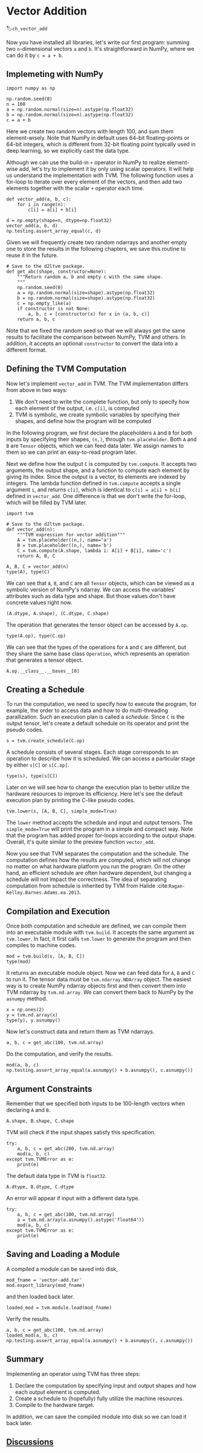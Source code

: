 # Vector Addition
:label:`ch_vector_add`

Now you have installed all libraries, let's write our first program: summing two `n`-dimensional vectors `a` and `b`. It's straightforward in NumPy, where we can do it by `c = a + b`.

## Implemeting with NumPy

```{.python .input  n=1}
import numpy as np

np.random.seed(0)
n = 100
a = np.random.normal(size=n).astype(np.float32)
b = np.random.normal(size=n).astype(np.float32)
c = a + b
```

Here we create two random vectors with length 100, and sum them element-wisely. Note that NumPy in default uses 64-bit floating-points or 64-bit integers, which is different from 32-bit floating point typically used in deep learning, so we explicitly cast the data type.

Although we can use the build-in `+` operator in NumPy to realize element-wise add, let's try to implement it by only using scalar operators. It will help us understand the implementation with TVM. The following function uses a for-loop to iterate over every element of the vectors, and then add two elements together with the scalar `+` operator each time.

```{.python .input  n=2}
def vector_add(a, b, c):
    for i in range(n):
        c[i] = a[i] + b[i]

d = np.empty(shape=n, dtype=np.float32)
vector_add(a, b, d)
np.testing.assert_array_equal(c, d)
```

Given we will frequently create two random ndarrays and another empty one to store the results in the following chapters, we save this routine to reuse it in the future.

```{.python .input  n=3}
# Save to the d2ltvm package.
def get_abc(shape, constructor=None):
    """Return random a, b and empty c with the same shape.
    """
    np.random.seed(0)
    a = np.random.normal(size=shape).astype(np.float32)
    b = np.random.normal(size=shape).astype(np.float32)
    c = np.empty_like(a)
    if constructor is not None:
        a, b, c = [constructor(x) for x in (a, b, c)]
    return a, b, c
```

Note that we fixed the random seed so that we will always get the same results to facilitate the comparison between NumPy, TVM and others. In addition, it accepts an optional `constructor` to  convert the data into a different format.

## Defining the TVM Computation

Now let's implement `vector_add` in TVM. The TVM implementation differs from above in two ways:

1. We don't need to write the complete function, but only to specify how each element of the output, i.e. `c[i]`, is computed
1. TVM is symbolic, we create symbolic variables by specifying their shapes, and define how the program will be computed

In the following program, we first declare the placeholders `A` and `B` for both inputs by specifying their shapes, `(n,)`, through `tvm.placeholder`. Both `A` and `B` are `Tensor` objects, which we can feed data later. We assign names to them so we can print an easy-to-read program later.

Next we define how the output `C` is computed by `tvm.compute`. It accepts two arguments, the output shape, and a function to compute each element by giving its index. Since the output is a vector, its elements are indexed by integers. The lambda function defined in `tvm.compute` accepts a single argument `i`, and returns `c[i]`, which is identical to `c[i] = a[i] + b[i]` defined in `vector_add`. One difference is that we don't write the for-loop, which will be filled by TVM later.

```{.python .input  n=26}
import tvm

# Save to the d2ltvm package.
def vector_add(n):
    """TVM expression for vector addition"""
    A = tvm.placeholder((n,), name='a')
    B = tvm.placeholder((n,), name='b')
    C = tvm.compute(A.shape, lambda i: A[i] + B[i], name='c')
    return A, B, C

A, B, C = vector_add(n)
type(A), type(C)
```

We can see that `A`, `B`, and `C` are all `Tensor` objects, which can be viewed as a symbolic version of NumPy's ndarray. We can access
the variables' attributes such as data type and shape. But those values don't have concrete values right now.

```{.python .input  n=32}
(A.dtype, A.shape), (C.dtype, C.shape)
```

The operation that generates the tensor object can be accessed by `A.op`.

```{.python .input  n=54}
type(A.op), type(C.op)
```

We can see that the types of the operations for `A` and `C` are different, but they share the same base class `Operation`, which represents an operation that generates a tensor object.

```{.python .input  n=44}
A.op.__class__.__bases__[0]
```

## Creating a Schedule

To run the computation, we need to specify how to execute the program, for example, the order to access data and how to do multi-threading parallization.
Such an execution plan is called a *schedule*. Since `C` is the output tensor, let's create a default schedule on its operator and print the pseudo codes.

```{.python .input  n=48}
s = tvm.create_schedule(C.op)
```

A schedule consists of several stages. Each stage corresponds to an operation to describe how it is scheduled. We can access a particular stage by either `s[C]` or `s[C.op]`.

```{.python .input}
type(s), type(s[C])
```

Later on we will see how to change the execution plan to better utilize the hardware resources to improve its efficiency. Here let's see the default execution plan by printing the C-like pseudo codes.

```{.python .input}
tvm.lower(s, [A, B, C], simple_mode=True)
```

The `lower` method accepts the schedule and input and output tensors. The `simple_mode=True` will print the program in a simple and compact way.
Note that the program has added proper for-loops according to the output shape. Overall, it's quite similar to the preview function `vector_add`.

Now you see that TVM separates the computation and the schedule. The computation defines how the results are computed,
which will not change no matter on what hardware platform you run the program.
On the other hand, an efficient schedule are often hardware dependent, but changing a schedule will not impact the correctness.
The idea of separating computation from schedule is inherited by TVM from Halide :cite:`Ragan-Kelley.Barnes.Adams.ea.2013`.

## Compilation and Execution

Once both computation and schedule are defined, we can compile them into an executable module with `tvm.build`. It accepts the same argument as `tvm.lower`. In fact, it first calls `tvm.lower` to generate the program and then compiles to machine codes.

```{.python .input  n=6}
mod = tvm.build(s, [A, B, C])
type(mod)
```

It returns an executable module object. Now we can feed data for `A`, `B` and `C` to run it. The tensor data must be `tvm.ndarray.NDArray` object. The easiest way is to create NumPy ndarray objects first and then convert them into TVM ndarray by `tvm.nd.array`. We can convert them back to NumPy by the `asnumpy` method.

```{.python .input  n=7}
x = np.ones(2)
y = tvm.nd.array(x)
type(y), y.asnumpy()
```

Now let's construct data and return them as TVM ndarrays.

```{.python .input  n=8}
a, b, c = get_abc(100, tvm.nd.array)
```

Do the computation, and verify  the results.

```{.python .input  n=9}
mod(a, b, c)
np.testing.assert_array_equal(a.asnumpy() + b.asnumpy(), c.asnumpy())
```

## Argument Constraints

Remember that we specified both inputs to be 100-length vectors when declaring `A` and `B`.

```{.python .input  n=10}
A.shape, B.shape, C.shape
```

TVM will check if the input shapes satisfy this specification.

```{.python .input  n=11}
try:
    a, b, c = get_abc(200, tvm.nd.array)
    mod(a, b, c)
except tvm.TVMError as e:
    print(e)
```

The default data type in TVM is `float32`.

```{.python .input  n=12}
A.dtype, B.dtype, C.dtype
```

An error will appear if input with a different data type.

```{.python .input  n=13}
try:
    a, b, c = get_abc(100, tvm.nd.array)
    a = tvm.nd.array(a.asnumpy().astype('float64'))
    mod(a, b, c)
except tvm.TVMError as e:
    print(e)
```

## Saving and Loading a Module

A compiled a module can be saved into disk,

```{.python .input  n=14}
mod_fname = 'vector-add.tar'
mod.export_library(mod_fname)
```

and then loaded back later.

```{.python .input  n=15}
loaded_mod = tvm.module.load(mod_fname)
```

Verify the results.

```{.python .input  n=17}
a, b, c = get_abc(100, tvm.nd.array)
loaded_mod(a, b, c)
np.testing.assert_array_equal(a.asnumpy() + b.asnumpy(), c.asnumpy())
```

## Summary

Implementing an operator using TVM has three steps:

1. Declare the computation by specifying input and output shapes and how each output element is computed.
2. Create a schedule to (hopefully) fully utilize the machine resources.
3. Compile to the hardware target.

In addition, we can save the compiled module into disk so we can load it back later.


## [Discussions](https://discuss.tvm.ai/t/getting-started-vector-addition/4707)
